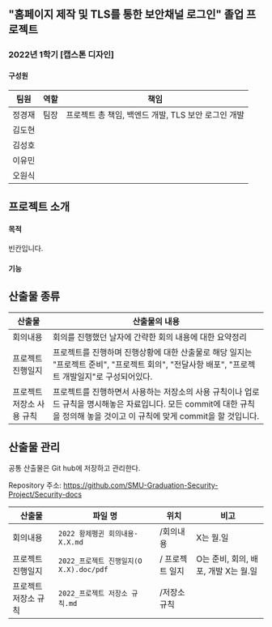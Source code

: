 ## "홈페이지 제작 및 TLS를 통한 보안채널 로그인" 졸업 프로젝트

### 2022년 1학기 [캡스톤 디자인]

#### 구성원

| 팀원   | 역할              | 책임                                           |
| ------ | ----------------- | ---------------------------------------------- |
| 정경재 | 팀장              | 프로젝트 총 책임, 백엔드  개발, TLS 보안 로그인 개발      |
| 김도현 |     |  |
| 김성호 |     |                       |
| 이유민 |     |                             |
| 오원식 |     |      |

## 프로젝트 소개

#### 목적

빈칸입니다.

#### 기능

## 산출물 종류
| 산출물          |    산출물의 내용                        |
| --------------- | ------------------------------------- | 
| 회의내용        | 회의를 진행했던 날자에 간략한 회의 내용에 대한 요약정리 |
| 프로젝트 진행일지     | 프로젝트를 진행하며 진행상황에 대한 산출물로 해당 일지는 "프로젝트 준비", "프로젝트 회의", "전달사항 배포", "프로젝트 개발일지"로 구성되어있다. |
| 프로젝트 저장소 사용 규칙 | 프로젝트를 진행하면서 사용하는 저장소의 사용 규칙이나 업로드 규칙을 명시해놓은 자료입니다.  모든 commit에 대한 규칙을 정의해 놓을 것이고 이 규칙에 맞게 commit을 할 것입니다. |


## 산출물 관리

공통 산출물은 Git hub에 저장하고 관리한다.

Repository 주소: https://github.com/SMU-Graduation-Security-Project/Security-docs

| 산출물          | 파일 명                               | 위치        | 비고                                 |
| --------------- | ------------------------------------- | ----------- | ------------------------------------ |
| 회의내용        | ```2022 황제펭귄 회의내용-X.X.md  ```               | /회의내용   | X는 월.일                            |
| 프로젝트 진행일지     |```2022_프로젝트 진행일지(O X.X).doc/pdf ```|/ 프로젝트 일지 | O는 준비, 회의, 배포, 개발 X는 월.일 |
| 프로젝트 저장소 규칙 |```2022_프로젝트 저장소 규칙.md ``` | /저장소 규칙 | |
